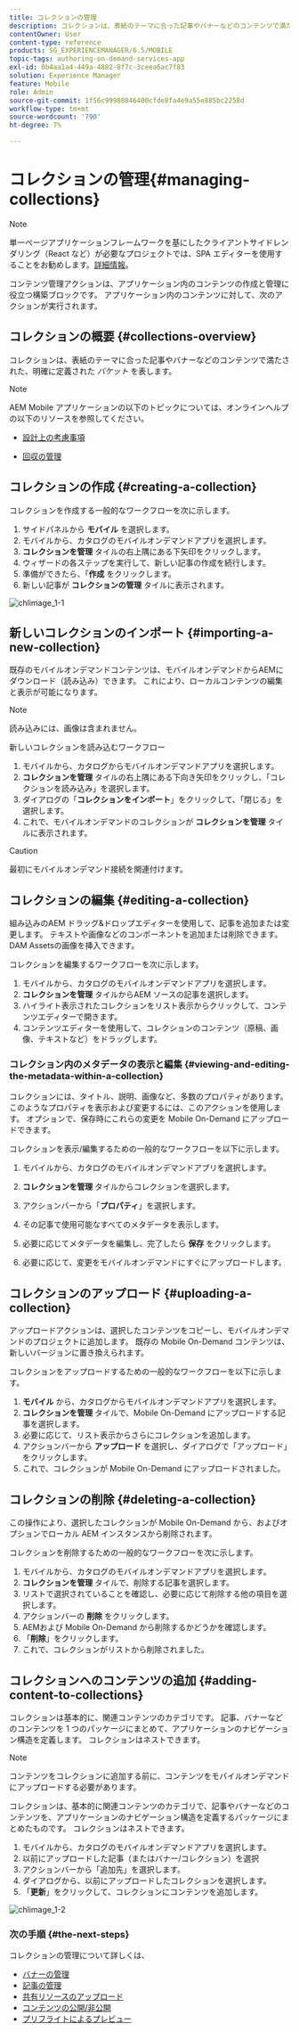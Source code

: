 ```yaml
---
title: コレクションの管理
description: コレクションは、表紙のテーマに合った記事やバナーなどのコンテンツで満たされた、明確に定義されたバケットを表します。 このページでは、この機能について詳しく見ていきます。
contentOwner: User
content-type: reference
products: SG_EXPERIENCEMANAGER/6.5/MOBILE
topic-tags: authoring-on-demand-services-app
exl-id: 0b4aa1a4-449a-4882-8f7c-3ceea6ac7f83
solution: Experience Manager
feature: Mobile
role: Admin
source-git-commit: 1f56c99980846400cfde8fa4e9a55e885bc2258d
workflow-type: tm+mt
source-wordcount: '790'
ht-degree: 7%

---
```


# コレクションの管理{#managing-collections}

>[!NOTE]
>
>単一ページアプリケーションフレームワークを基にしたクライアントサイドレンダリング（React など）が必要なプロジェクトでは、SPA エディターを使用することをお勧めします。[詳細情報](/help/sites-developing/spa-overview.md)。

コンテンツ管理アクションは、アプリケーション内のコンテンツの作成と管理に役立つ構築ブロックです。 アプリケーション内のコンテンツに対して、次のアクションが実行されます。

## コレクションの概要 {#collections-overview}

コレクションは、表紙のテーマに合った記事やバナーなどのコンテンツで満たされた、明確に定義された *バケット* を表します。

>[!NOTE]
>
>AEM Mobile アプリケーションの以下のトピックについては、オンラインヘルプの以下のリソースを参照してください。
>
>* [ 設計上の考慮事項 ](https://helpx.adobe.com/digital-publishing-solution/help/design-app.html)
>
>* [ 回収の管理 ](https://helpx.adobe.com/digital-publishing-solution/help/creating-collections.html)
>

## コレクションの作成 {#creating-a-collection}

コレクションを作成する一般的なワークフローを次に示します。

1. サイドパネルから **モバイル** を選択します。
1. モバイルから、カタログのモバイルオンデマンドアプリを選択します。
1. **コレクションを管理** タイルの右上隅にある下矢印をクリックします。
1. ウィザードの各ステップを実行して、新しい記事の作成を続行します。
1. 準備ができたら、「**作成** をクリックします。
1. 新しい記事が **コレクションの管理** タイルに表示されます。

![chlimage_1-1](assets/chlimage_1-1.gif)

## 新しいコレクションのインポート {#importing-a-new-collection}

既存のモバイルオンデマンドコンテンツは、モバイルオンデマンドからAEMにダウンロード（読み込み）できます。 これにより、ローカルコンテンツの編集と表示が可能になります。

>[!NOTE]
>
>読み込みには、画像は含まれません。

新しいコレクションを読み込むワークフロー

1. モバイルから、カタログからモバイルオンデマンドアプリを選択します。
1. **コレクションを管理** タイルの右上隅にある下向き矢印をクリックし、「コレクションを読み込み」を選択します。
1. ダイアログの「**コレクションをインポート**」をクリックして、「閉じる」を選択します。
1. これで、モバイルオンデマンドのコレクションが **コレクションを管理** タイルに表示されます。

>[!CAUTION]
>
>最初にモバイルオンデマンド接続を関連付けます。

## コレクションの編集 {#editing-a-collection}

組み込みのAEM ドラッグ&amp;ドロップエディターを使用して、記事を追加または変更します。 テキストや画像などのコンポーネントを追加または削除できます。 DAM Assetsの画像を挿入できます。

コレクションを編集するワークフローを次に示します。

1. モバイルから、カタログのモバイルオンデマンドアプリを選択します。
1. **コレクションを管理** タイルからAEM ソースの記事を選択します。
1. ハイライト表示されたコレクションをリスト表示からクリックして、コンテンツエディターで開きます。
1. コンテンツエディターを使用して、コレクションのコンテンツ（原稿、画像、テキストなど）をドラッグします。

### コレクション内のメタデータの表示と編集 {#viewing-and-editing-the-metadata-within-a-collection}

コレクションには、タイトル、説明、画像など、多数のプロパティがあります。 このようなプロパティを表示および変更するには、このアクションを使用します。 オプションで、保存時にこれらの変更を Mobile On-Demand にアップロードできます。

コレクションを表示/編集するための一般的なワークフローを以下に示します。

1. モバイルから、カタログのモバイルオンデマンドアプリを選択します。
1. **コレクションを管理** タイルからコレクションを選択します。

1. アクションバーから「**プロパティ**」を選択します。
1. その記事で使用可能なすべてのメタデータを表示します。
1. 必要に応じてメタデータを編集し、完了したら **保存** をクリックします。
1. 必要に応じて、変更をモバイルオンデマンドにすぐにアップロードします。

## コレクションのアップロード {#uploading-a-collection}

アップロードアクションは、選択したコンテンツをコピーし、モバイルオンデマンドのプロジェクトに追加します。 既存の Mobile On-Demand コンテンツは、新しいバージョンに置き換えられます。

コレクションをアップロードするための一般的なワークフローを以下に示します。

1. **モバイル** から、カタログからモバイルオンデマンドアプリを選択します。
1. **コレクションを管理** タイルで、Mobile On-Demand にアップロードする記事を選択します。
1. 必要に応じて、リスト表示からさらにコレクションを追加します。
1. アクションバーから **アップロード** を選択し、ダイアログで「アップロード」をクリックします。
1. これで、コレクションが Mobile On-Demand にアップロードされました。

## コレクションの削除 {#deleting-a-collection}

この操作により、選択したコレクションが Mobile On-Demand から、およびオプションでローカル AEM インスタンスから削除されます。

コレクションを削除するための一般的なワークフローを次に示します。

1. モバイルから、カタログのモバイルオンデマンドアプリを選択します。
1. **コレクションを管理** タイルで、削除する記事を選択します。
1. リストで選択されていることを確認し、必要に応じて削除する他の項目を選択します。
1. アクションバーの **削除** をクリックします。
1. AEMおよび Mobile On-Demand から削除するかどうかを確認します。
1. 「**削除**」をクリックします。
1. これで、コレクションがリストから削除されました。

## コレクションへのコンテンツの追加 {#adding-content-to-collections}

コレクションは基本的に、関連コンテンツのカテゴリです。 記事、バナーなどのコンテンツを 1 つのパッケージにまとめて、アプリケーションのナビゲーション構造を定義します。 コレクションはネストできます。

>[!NOTE]
>
>コンテンツをコレクションに追加する前に、コンテンツをモバイルオンデマンドにアップロードする必要があります。

コレクションは、基本的に関連コンテンツのカテゴリで、記事やバナーなどのコンテンツを、アプリケーションのナビゲーション構造を定義するパッケージにまとめたものです。 コレクションはネストできます。

1. モバイルから、カタログのモバイルオンデマンドアプリを選択します。
1. 以前にアップロードした記事（またはバナー/コレクション）を選択
1. アクションバーから「追加先」を選択します。
1. ダイアログから、以前にアップロードしたコレクションを選択します。
1. 「**更新**」をクリックして、コレクションにコンテンツを追加します。

![chlimage_1-2](assets/chlimage_1-2.gif)

### 次の手順 {#the-next-steps}

コレクションの管理について詳しくは、

* [バナーの管理](/help/mobile/mobile-on-demand-managing-banners.md)
* [記事の管理](/help/mobile/mobile-on-demand-managing-articles.md)
* [共有リソースのアップロード](/help/mobile/mobile-on-demand-shared-resources.md)
* [コンテンツの公開/非公開](/help/mobile/mobile-on-demand-publishing-unpublishing.md)
* [プリフライトによるプレビュー](/help/mobile/aem-mobile-manage-ondemand-services.md)
